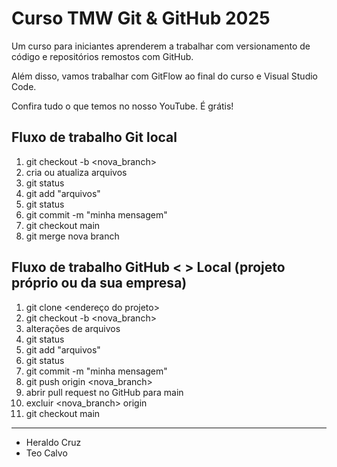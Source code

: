 # Curso TMW Git & GitHub 2025

Um curso para iniciantes aprenderem a trabalhar com versionamento de código e repositórios remostos com GitHub.

Além disso, vamos trabalhar com GitFlow ao final do curso e Visual Studio Code.

Confira tudo o que temos no nosso YouTube. É grátis!

## Fluxo de trabalho Git local

01. git checkout -b <nova_branch>
02. cria ou atualiza arquivos
03. git status
04. git add "arquivos"
05. git status
06. git commit -m "minha mensagem"
07. git checkout main
08. git merge nova branch

## Fluxo de trabalho GitHub < > Local (projeto próprio ou da sua empresa)
01. git clone <endereço do projeto>
02. git checkout -b <nova_branch>
03. alterações de arquivos
04. git status
05. git add "arquivos"
06. git status
07. git commit -m "minha mensagem"
08. git push origin <nova_branch>
09. abrir pull request no GitHub para main
10. excluir <nova_branch> origin
11. git checkout main

---------

- Heraldo Cruz
- Teo Calvo